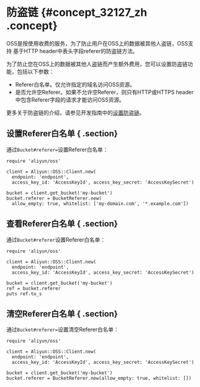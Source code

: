 # 防盗链 {#concept_32127_zh .concept}

OSS是按使用收费的服务，为了防止用户在OSS上的数据被其他人盗链，OSS支持 基于HTTP header中表头字段referer的防盗链方法。

为了防止您在OSS上的数据被其他人盗链而产生额外费用，您可以设置防盗链功能，包括以下参数：

-   Referer白名单。仅允许指定的域名访问OSS资源。
-   是否允许空Referer。如果不允许空Referer，则只有HTTP或HTTPS header中包含Referer字段的请求才能访问OSS资源。

更多关于防盗链的介绍，请参见开发指南中的[设置防盗链](../../../../cn.zh-CN/开发指南/安全管理/设置防盗链.md#)。

## 设置Referer白名单 { .section}

通过`Bucket#referer=`设置Referer白名单：

```language-ruby
require 'aliyun/oss'

client = Aliyun::OSS::Client.new(
  endpoint: 'endpoint',
  access_key_id: 'AccessKeyId', access_key_secret: 'AccessKeySecret')

bucket = client.get_bucket('my-bucket')
bucket.referer = BucketReferer.new(
  allow_empty: true, whitelist: ['my-domain.com', '*.example.com'])

```

## 查看Referer白名单 { .section}

通过`Bucket#referer`设置Referer白名单：

```language-ruby
require 'aliyun/oss'

client = Aliyun::OSS::Client.new(
  endpoint: 'endpoint',
  access_key_id: 'AccessKeyId', access_key_secret: 'AccessKeySecret')

bucket = client.get_bucket('my-bucket')
ref = bucket.referer
puts ref.to_s

```

## 清空Referer白名单 { .section}

通过`Bucket#referer=`设置清空Referer白名单：

```language-ruby
require 'aliyun/oss'

client = Aliyun::OSS::Client.new(
  endpoint: 'endpoint',
  access_key_id: 'AccessKeyId', access_key_secret: 'AccessKeySecret')

bucket = client.get_bucket('my-bucket')
bucket.referer = BucketReferer.new(allow_empty: true, whitelist: [])

```

